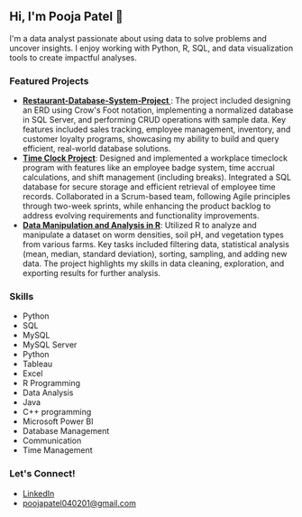 ## Hi, I'm Pooja Patel 👋
I'm a data analyst passionate about using data to solve problems and uncover insights. I enjoy working with Python, R, SQL, and data visualization tools to create impactful analyses.

### Featured Projects
- **[Restaurant-Database-System-Project ](https://github.com/poojapatel04/Design-and-Implement-a-Database-for-a-Resturant-Operations)**: The project included designing an ERD using Crow's Foot notation, implementing a normalized database in SQL Server, and performing CRUD operations with sample data. Key features included sales tracking, employee management, inventory, and customer loyalty programs, showcasing my ability to build and query efficient, real-world database solutions.
- **[Time Clock Project](https://github.com/poojapatel04/Time-Clock-Project)**: Designed and implemented a workplace timeclock program with features like an employee badge system, time accrual calculations, and shift management (including breaks). Integrated a SQL database for secure storage and efficient retrieval of employee time records. Collaborated in a Scrum-based team, following Agile principles through two-week sprints, while enhancing the product backlog to address evolving requirements and functionality improvements.
-  **[Data Manipulation and Analysis in R](https://github.com/poojapatel04/Data-Manipulation-and-Analysis-in-R)**: Utilized R to analyze and manipulate a dataset on worm densities, soil pH, and vegetation types from various farms. Key tasks included filtering data, statistical analysis (mean, median, standard deviation), sorting, sampling, and adding new data. The project highlights my skills in data cleaning, exploration, and exporting results for further analysis.

### Skills
-  Python
-  SQL
-  MySQL
-  MySQL Server
-  Python
-  Tableau
-  Excel
-  R Programming
-  Data Analysis
-  Java
-  C++ programming
-  Microsoft Power BI
-  Database Management
-  Communication
-  Time Management

### Let's Connect!
- [LinkedIn](https://www.linkedin.com/in/pooja-s-patel/)
- [poojapatel040201@gmail.com](mailto:poojapatel040201@gmail.com)

